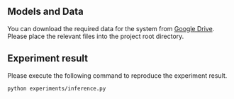 ## Models and Data
You can download the required data for the system from [Google Drive](https://drive.google.com/file/d/1TL4tHie9PJupK3NYBAJ271SEm7ywdqEH/view?usp=sharing). Please place the relevant files into the project root directory.

## Experiment result
Please execute the following command to reproduce the experiment result.
```
python experiments/inference.py
```